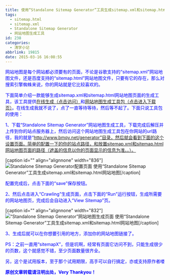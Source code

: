```yaml
---
title: 使用“Standalone Sitemap Generator”工具生成sitemap.xml和sitemap.html网站地图
tags:
  - sitemap.html
  - sitemap.xml
  - Standalone Sitemap Generator
  - 网站地图生成工具
id: 238
categories:
  - 清学小记
abbrlink: 19815
date: 2015-03-16 16:08:55
---
```


<span style="color: #0000ff;">网站地图是每个网站都必须要有的页面，不论是谷歌支持的“sitemap.xml”网站地图文件，还是百度支持的“sitemap.html”网站地图文件，只要有它的存在，那么对搜索引擎蜘蛛来说，你的网站就是它比较喜欢的。</span>

<span style="color: #0000ff;">下面简单介绍一款能够生成sitemap.xml和sitemap.html网站地图页面的生成工具，该工具提供[在线生成（点击访问）](https://www.xml-sitemaps.com/)和[网站地图生成工具包（点击进入下载页）](https://www.xml-sitemaps.com/standalone-google-sitemap-generator.html)。在线生成我就不说了，点了一直等待等待，然后等不起了。下面只说工具包的使用：</span>

<span style="color: #0000ff;">1、下载“Standalone Sitemap Generator”网站地图生成工具，下载完成后解压并上传到你的站点服务器上，然后访问这个网站地图生成工具包在你网站的url路径，我的就是“http://www.bmqy.net/generator”目录，然后就会看到下面的这个设置页面。简单的配置一下的你的站点路径，和放置sitemap.xml和sitemap.html网站地图页面的路径（遮盖的信息以你的页面显示的信息为准。。）。</span>

[caption id="" align="alignnone" width="836"]![Standalone Sitemap Generator配置页面](http://ww4.sinaimg.cn/large/4eed32f2jw1eq7m3426imj20n80l7ahx.jpg) 使用“Standalone Sitemap Generator”工具生成sitemap.xml和sitemap.html网站地图[/caption]

<span style="color: #0000ff;">配置完成后，点击下面的“save”保存按钮。</span>

<span style="color: #0000ff;">2、然后点击进入“Crawling”生成页面，点击下面的“Run”运行按钮，生成所需要的网站地图页，完成后会自动进入“View Sitemap”页。</span>

[caption id="" align="alignnone" width="832"]![“Standalone Sitemap Generator”网站地图生成页面](http://ww2.sinaimg.cn/large/4eed32f2jw1eq7m322tdsj20n40gyafo.jpg) 使用“Standalone Sitemap Generator”工具生成sitemap.xml和sitemap.html网站地图[/caption]

<span style="color: #0000ff;">3、生成后就可以在你想要引用的地方，添加你的网站地图链接了。</span>

<span style="color: #0000ff;">PS：之前一直用“sitemapX”，但是坑啊，经常有页面它访问不到，只能生成很少的页数，这个就感觉不错，至少页面数量很齐全。</span>

<span style="color: #0000ff;">另，这个是试用版本，至于那个试用期限，高手可以自行搞定，亦或支持原作者喽</span>

**<span style="color: #0000ff;">原创文章转载请注明出处，Very Thankyou！</span>**